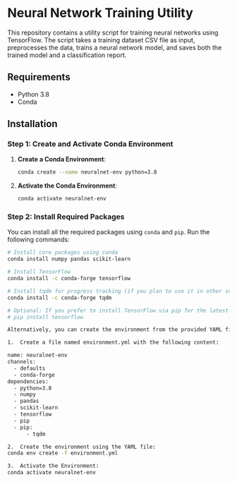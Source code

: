 # Neural Network Training Utility

This repository contains a utility script for training neural networks using TensorFlow. The script takes a training dataset CSV file as input, preprocesses the data, trains a neural network model, and saves both the trained model and a classification report.

## Requirements

- Python 3.8
- Conda

## Installation

### Step 1: Create and Activate Conda Environment

1. **Create a Conda Environment**:
    ```sh
    conda create --name neuralnet-env python=3.8
    ```

2. **Activate the Conda Environment**:
    ```sh
    conda activate neuralnet-env
    ```

### Step 2: Install Required Packages

You can install all the required packages using `conda` and `pip`. Run the following commands:

```sh
# Install core packages using conda
conda install numpy pandas scikit-learn

# Install TensorFlow
conda install -c conda-forge tensorflow

# Install tqdm for progress tracking (if you plan to use it in other scripts)
conda install -c conda-forge tqdm

# Optional: If you prefer to install TensorFlow via pip for the latest version
# pip install tensorflow

Alternatively, you can create the environment from the provided YAML file:

1.	Create a file named environment.yml with the following content:

name: neuralnet-env
channels:
  - defaults
  - conda-forge
dependencies:
  - python=3.8
  - numpy
  - pandas
  - scikit-learn
  - tensorflow
  - pip
  - pip:
      - tqdm

2.	Create the environment using the YAML file:
conda env create -f environment.yml

3.	Activate the Environment:
conda activate neuralnet-env
